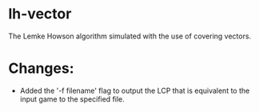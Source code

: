 lh-vector
=========

The Lemke Howson algorithm simulated with the use of covering vectors.

Changes:
============
- Added the '-f filename' flag to output the LCP that is equivalent to
  the input game to the specified file.
